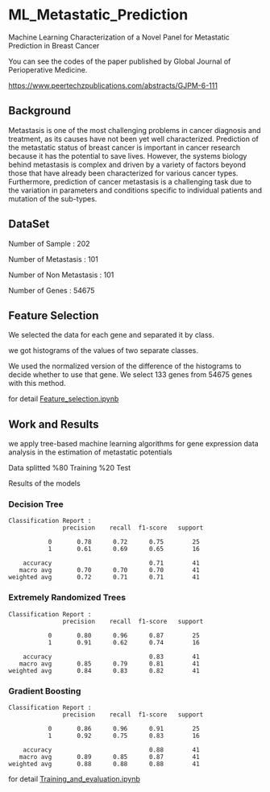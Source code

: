 # ML_Metastatic_Prediction
Machine Learning Characterization of a Novel Panel for Metastatic Prediction in Breast Cancer

You can see the codes of the paper published by Global Journal of Perioperative Medicine. 

https://www.peertechzpublications.com/abstracts/GJPM-6-111

## Background

Metastasis is one of the most challenging problems in cancer diagnosis and
treatment, as its causes have not been yet well characterized. Prediction of
the metastatic status of breast cancer is important in cancer research because
it has the potential to save lives. However, the systems biology behind
metastasis is complex and driven by a variety of factors beyond those that
have already been characterized for various cancer types. Furthermore,
prediction of cancer metastasis is a challenging task due to the variation in
parameters and conditions specific to individual patients and mutation of the
sub-types.

## DataSet

Number of Sample : 202

Number of Metastasis : 101

Number of Non Metastasis : 101

Number of Genes : 54675


## Feature Selection

We selected the data for each gene and separated it by class. 

we got histograms of the values of two separate classes. 

We used the normalized version of the difference of the histograms to decide whether to use that gene.
We select 133 genes from 54675 genes with this method.

for detail 
[Feature_selection.ipynb](https://github.com/melihagraz/ML_Metastatic_Prediction/blob/main/Feature_selection.ipynb)


## Work and Results
we apply tree-based machine learning algorithms for gene expression data analysis in the estimation of metastatic potentials 

Data splitted %80 Training %20 Test

Results of the models

### Decision Tree

```
Classification Report : 
               precision    recall  f1-score   support

           0       0.78      0.72      0.75        25
           1       0.61      0.69      0.65        16

    accuracy                           0.71        41
   macro avg       0.70      0.70      0.70        41
weighted avg       0.72      0.71      0.71        41
```

### Extremely Randomized Trees

```
Classification Report : 
               precision    recall  f1-score   support

           0       0.80      0.96      0.87        25
           1       0.91      0.62      0.74        16

    accuracy                           0.83        41
   macro avg       0.85      0.79      0.81        41
weighted avg       0.84      0.83      0.82        41

```

###  Gradient Boosting

```
Classification Report : 
               precision    recall  f1-score   support

           0       0.86      0.96      0.91        25
           1       0.92      0.75      0.83        16

    accuracy                           0.88        41
   macro avg       0.89      0.85      0.87        41
weighted avg       0.88      0.88      0.88        41
```

for detail 
[Training_and_evaluation.ipynb](https://github.com/melihagraz/ML_Metastatic_Prediction/blob/main/Training_and_evaluation.ipynb)





